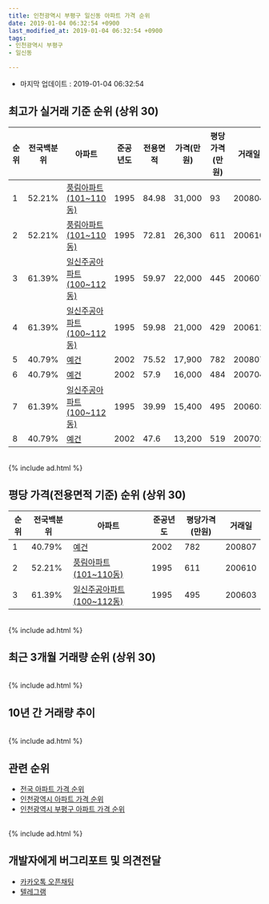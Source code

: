 ```yaml
---
title: 인천광역시 부평구 일신동 아파트 가격 순위
date: 2019-01-04 06:32:54 +0900
last_modified_at: 2019-01-04 06:32:54 +0900
tags:
- 인천광역시 부평구
- 일신동

---
```


* 마지막 업데이트 : 2019-01-04 06:32:54

## 최고가 실거래 기준 순위 (상위 30)


|순위|전국백분위|아파트|준공년도|전용면적|가격(만원)|평당가격(만원)|거래일|
|---|---|---|---|---|---|---|---|
|1|52.21%|[풍림아파트(101~110동)](https://search.naver.com/search.naver?query=%EC%9D%B8%EC%B2%9C%EA%B4%91%EC%97%AD%EC%8B%9C+%EB%B6%80%ED%8F%89%EA%B5%AC+%EC%9D%BC%EC%8B%A0%EB%8F%99+%ED%92%8D%EB%A6%BC%EC%95%84%ED%8C%8C%ED%8A%B8%28101%7E110%EB%8F%99%29)|1995|84.98|31,000|93|200804|
|2|52.21%|[풍림아파트(101~110동)](https://search.naver.com/search.naver?query=%EC%9D%B8%EC%B2%9C%EA%B4%91%EC%97%AD%EC%8B%9C+%EB%B6%80%ED%8F%89%EA%B5%AC+%EC%9D%BC%EC%8B%A0%EB%8F%99+%ED%92%8D%EB%A6%BC%EC%95%84%ED%8C%8C%ED%8A%B8%28101%7E110%EB%8F%99%29)|1995|72.81|26,300|611|200610|
|3|61.39%|[일신주공아파트(100~112동)](https://search.naver.com/search.naver?query=%EC%9D%B8%EC%B2%9C%EA%B4%91%EC%97%AD%EC%8B%9C+%EB%B6%80%ED%8F%89%EA%B5%AC+%EC%9D%BC%EC%8B%A0%EB%8F%99+%EC%9D%BC%EC%8B%A0%EC%A3%BC%EA%B3%B5%EC%95%84%ED%8C%8C%ED%8A%B8%28100%7E112%EB%8F%99%29)|1995|59.97|22,000|445|200607|
|4|61.39%|[일신주공아파트(100~112동)](https://search.naver.com/search.naver?query=%EC%9D%B8%EC%B2%9C%EA%B4%91%EC%97%AD%EC%8B%9C+%EB%B6%80%ED%8F%89%EA%B5%AC+%EC%9D%BC%EC%8B%A0%EB%8F%99+%EC%9D%BC%EC%8B%A0%EC%A3%BC%EA%B3%B5%EC%95%84%ED%8C%8C%ED%8A%B8%28100%7E112%EB%8F%99%29)|1995|59.98|21,000|429|200612|
|5|40.79%|[예건](https://search.naver.com/search.naver?query=%EC%9D%B8%EC%B2%9C%EA%B4%91%EC%97%AD%EC%8B%9C+%EB%B6%80%ED%8F%89%EA%B5%AC+%EC%9D%BC%EC%8B%A0%EB%8F%99+%EC%98%88%EA%B1%B4)|2002|75.52|17,900|782|200807|
|6|40.79%|[예건](https://search.naver.com/search.naver?query=%EC%9D%B8%EC%B2%9C%EA%B4%91%EC%97%AD%EC%8B%9C+%EB%B6%80%ED%8F%89%EA%B5%AC+%EC%9D%BC%EC%8B%A0%EB%8F%99+%EC%98%88%EA%B1%B4)|2002|57.9|16,000|484|200704|
|7|61.39%|[일신주공아파트(100~112동)](https://search.naver.com/search.naver?query=%EC%9D%B8%EC%B2%9C%EA%B4%91%EC%97%AD%EC%8B%9C+%EB%B6%80%ED%8F%89%EA%B5%AC+%EC%9D%BC%EC%8B%A0%EB%8F%99+%EC%9D%BC%EC%8B%A0%EC%A3%BC%EA%B3%B5%EC%95%84%ED%8C%8C%ED%8A%B8%28100%7E112%EB%8F%99%29)|1995|39.99|15,400|495|200603|
|8|40.79%|[예건](https://search.naver.com/search.naver?query=%EC%9D%B8%EC%B2%9C%EA%B4%91%EC%97%AD%EC%8B%9C+%EB%B6%80%ED%8F%89%EA%B5%AC+%EC%9D%BC%EC%8B%A0%EB%8F%99+%EC%98%88%EA%B1%B4)|2002|47.6|13,200|519|200702|


<br>
{% include ad.html %}
<br>

## 평당 가격(전용면적 기준) 순위 (상위 30)


|순위|전국백분위|아파트|준공년도|평당가격(만원)|거래일|
|---|---|---|---|---|---|
|1|40.79%|[예건](https://search.naver.com/search.naver?query=%EC%9D%B8%EC%B2%9C%EA%B4%91%EC%97%AD%EC%8B%9C+%EB%B6%80%ED%8F%89%EA%B5%AC+%EC%9D%BC%EC%8B%A0%EB%8F%99+%EC%98%88%EA%B1%B4)|2002|782|200807|
|2|52.21%|[풍림아파트(101~110동)](https://search.naver.com/search.naver?query=%EC%9D%B8%EC%B2%9C%EA%B4%91%EC%97%AD%EC%8B%9C+%EB%B6%80%ED%8F%89%EA%B5%AC+%EC%9D%BC%EC%8B%A0%EB%8F%99+%ED%92%8D%EB%A6%BC%EC%95%84%ED%8C%8C%ED%8A%B8%28101%7E110%EB%8F%99%29)|1995|611|200610|
|3|61.39%|[일신주공아파트(100~112동)](https://search.naver.com/search.naver?query=%EC%9D%B8%EC%B2%9C%EA%B4%91%EC%97%AD%EC%8B%9C+%EB%B6%80%ED%8F%89%EA%B5%AC+%EC%9D%BC%EC%8B%A0%EB%8F%99+%EC%9D%BC%EC%8B%A0%EC%A3%BC%EA%B3%B5%EC%95%84%ED%8C%8C%ED%8A%B8%28100%7E112%EB%8F%99%29)|1995|495|200603|


<br>
{% include ad.html %}
<br>

## 최근 3개월 거래량 순위 (상위 30)


<div style="width:100%;">
    <canvas id="deal_count_ranking" height="250"></canvas>
</div>


<script>
new Chart(document.getElementById("deal_count_ranking"), {
    type: 'horizontalBar',
    data: {
        labels: ['일신주공아파트(100~112동)', '풍림아파트(101~110동)'],
        datasets: [{
            label: '실거래 수',
            data: [3, 1],
            borderColor: "rgba(255, 0, 128, 1)",
            backgroundColor: "rgba(255, 0, 128, 0.5)",
            fill: false,
        }]
    },
    options: {
        responsive: true,
        title: {
            display: true,
            text: '최근 3개월 거래량 순위'
        },
        tooltips: {
            mode: 'index',
            intersect: false,
            callbacks: {
                title: function(tooltipItems, data) {
                    return "실거래 수:";
                },
                label: function(tooltipItem, data) {
                    return data.labels[tooltipItem.index] + ": " + tooltipItem.xLabel;
                }
            }
        },
        hover: {
            mode: 'nearest',
            intersect: true
        },
        scales: {
            xAxes: [{
                display: true,
                scaleLabel: {
                    display: true,
                    labelString: '실거래 수'
                },
                ticks: {
                    suggestedMin: 0,
                }
            }],
            yAxes: [{
                display: true,
                ticks: {
                    autoSkip: false,
                    callback: function(value, index, values) {
                        if (value.length > 15)
                            return value.substr(0, 13) + "...";
                        else
                            return value;
                    }
                },
                scaleLabel: {
                    display: false,
                }
            }]
        }
    }
});

</script>


<br>
{% include ad.html %}
<br>

## 10년 간 거래량 추이


<div style="width:100%;">
    <canvas id="deal_progress" height="250"></canvas>
</div>

<script>
new Chart(document.getElementById("deal_progress"), {
    type: 'line',
    data: {
        labels: ['200901','200902','200903','200904','200905','200906','200907','200908','200909','200910','200911','200912','201001','201002','201003','201004','201005','201006','201007','201008','201009','201010','201011','201012','201101','201102','201103','201104','201105','201106','201107','201108','201109','201110','201111','201112','201201','201202','201203','201204','201205','201206','201207','201208','201209','201210','201211','201212','201301','201302','201303','201304','201305','201306','201307','201308','201309','201310','201311','201312','201401','201402','201403','201404','201405','201406','201407','201408','201409','201410','201411','201412','201501','201502','201503','201504','201505','201506','201507','201508','201509','201510','201511','201512','201601','201602','201603','201604','201605','201606','201607','201608','201609','201610','201611','201612','201701','201702','201703','201704','201705','201706','201707','201708','201709','201710','201711','201712','201801','201802','201803','201804','201805','201806','201807','201808','201809','201810','201811','201812','201901'],
        datasets: [{
            label: '실거래 수',
            pointRadius: 1,
            data: [3, 3, 3, 2, 4, 4, 10, 16, 12, 5, 3, 6, 5, 12, 7, 3, 7, 4, 2, 3, 6, 8, 10, 4, 9, 10, 17, 11, 8, 6, 4, 8, 4, 12, 5, 7, 3, 6, 3, 9, 5, 6, 7, 5, 8, 6, 8, 4, 4, 7, 15, 13, 13, 13, 2, 13, 13, 14, 3, 7, 10, 11, 15, 8, 3, 13, 8, 17, 12, 10, 13, 3, 13, 10, 19, 13, 12, 20, 16, 6, 7, 13, 7, 1, 6, 11, 7, 20, 12, 20, 8, 10, 18, 12, 9, 5, 10, 13, 9, 9, 7, 10, 13, 8, 9, 12, 2, 4, 4, 7, 16, 5, 5, 6, 4, 6, 12, 8, 3, 1, 0],
            borderColor: "rgba(255, 201, 14, 1)",
            backgroundColor: "rgba(255, 201, 14, 0.5)",
            fill: true,
        }]
    },
    options: {
        responsive: true,
        title: {
            display: true,
            text: '10년간 거래량 추이'
        },
        tooltips: {
            mode: 'index',
            intersect: false,
        },
        hover: {
            mode: 'nearest',
            intersect: true
        },
        scales: {
            xAxes: [{
                display: true,
                scaleLabel: {
                    display: true,
                    labelString: '년/월'
                }
            }],
            yAxes: [{
                display: true,
                ticks: {
                    suggestedMin: 0,
                },
                scaleLabel: {
                    display: true,
                    labelString: '실거래 수'
                }
            }]
        }
    }
});

</script>


<br>
{% include ad.html %}
<br>

## 관련 순위

- [전국 아파트 가격 순위](https://inasie.github.io/apt-ranking/전국)
- [인천광역시 아파트 가격 순위](https://inasie.github.io/apt-ranking/인천광역시)
- [인천광역시 부평구 아파트 가격 순위](https://inasie.github.io/apt-ranking/인천광역시-부평구)


<br>
{% include ad.html %}
<br>

## 개발자에게 버그리포트 및 의견전달

- [카카오톡 오픈채팅](https://open.kakao.com/o/gLJUAP4)
- [텔레그램](https://t.me/inasie)

